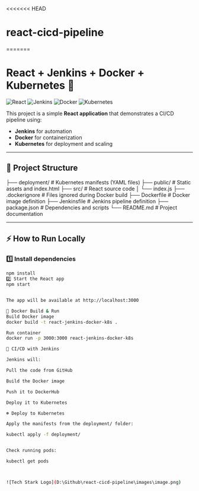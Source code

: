 <<<<<<< HEAD
# react-cicd-pipeline
=======
# React + Jenkins + Docker + Kubernetes 🚀

![React](https://img.shields.io/badge/Frontend-React-blue)
![Jenkins](https://img.shields.io/badge/CI%2FCD-Jenkins-red)
![Docker](https://img.shields.io/badge/Container-Docker-blue)
![Kubernetes](https://img.shields.io/badge/Orchestration-Kubernetes-326ce5)


This project is a simple **React application** that demonstrates a CI/CD pipeline using:
- **Jenkins** for automation
- **Docker** for containerization
- **Kubernetes** for deployment and scaling

---

## 📂 Project Structure

├── deployment/ # Kubernetes manifests (YAML files)
├── public/ # Static assets and index.html
├── src/ # React source code
│ └── index.js
├── .dockerignore # Files ignored during Docker build
├── Dockerfile # Docker image definition
├── Jenkinsfile # Jenkins pipeline definition
├── package.json # Dependencies and scripts
└── README.md # Project documentation


---

## ⚡ How to Run Locally

### 1️⃣ Install dependencies
```bash
npm install
2️⃣ Start the React app
npm start


The app will be available at http://localhost:3000

🐳 Docker Build & Run
Build Docker image
docker build -t react-jenkins-docker-k8s .

Run container
docker run -p 3000:3000 react-jenkins-docker-k8s

🔄 CI/CD with Jenkins

Jenkins will:

Pull the code from GitHub

Build the Docker image

Push it to DockerHub

Deploy it to Kubernetes

☸️ Deploy to Kubernetes

Apply the manifests from the deployment/ folder:

kubectl apply -f deployment/


Check running pods:

kubectl get pods



![Tech Stark Logo](D:\Github\react-cicd-pipeline\images\image.png)

